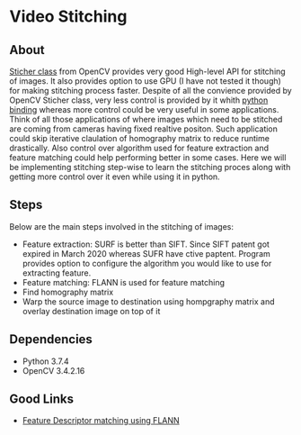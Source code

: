 # Video Stitching
## About
[Sticher class](https://docs.opencv.org/master/d2/d8d/classcv_1_1Stitcher.html) from OpenCV provides very good High-level API for stitching of images. It also provides option to use GPU (I have not tested it though) for making stitching process faster. Despite of all the convience provided by OpenCV Sticher class, very less control is provided by it whith [python binding](https://docs.opencv.org/4.1.2/d1/d46/group__stitching.html) whereas more control could be very useful in some applications. Think of all those applications of where images which need to be stitched are coming from cameras having fixed realtive positon. Such application could skip iterative claulation of homography matrix to reduce runtime drastically. Also control over algorithm used for feature extraction and feature matching could help performing better in some cases. Here we will be implementing stitching step-wise to learn the stitching proces along with getting more control over it even while using it in python. 

## Steps
Below are the main steps involved in the stitching of images:
* Feature extraction: SURF is better than SIFT. Since SIFT patent got expired in March 2020 whereas SUFR have ctive paptent. Program provides option to configure the algorithm you would like to use for extracting feature.
* Feature matching: FLANN is used for feature matching
* Find homography matrix 
* Warp the source image to destination using hompgraphy matrix and overlay destination image on top of it

## Dependencies
* Python 3.7.4
* OpenCV 3.4.2.16

## Good Links
* [Feature Descriptor matching using FLANN](https://opencv-python-tutroals.readthedocs.io/en/latest/py_tutorials/py_feature2d/py_matcher/py_matcher.html)
